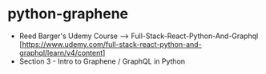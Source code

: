 # python-graphene

* Reed Barger's Udemy Course --> Full-Stack-React-Python-And-Graphql [https://www.udemy.com/full-stack-react-python-and-graphql/learn/v4/content]
* Section 3 - Intro to Graphene / GraphQL in Python
